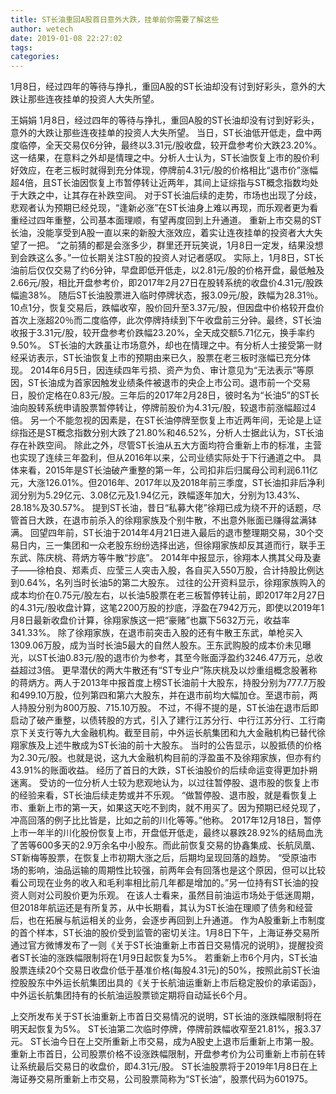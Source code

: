 ```yaml
---
title: ST长油重回A股首日意外大跌，挂单前你需要了解这些
author: wetech
date: 2019-01-08 22:27:02
tags: 
categories: 
---
```

1月8日，经过四年的等待与挣扎，重回A股的ST长油却没有讨到好彩头，意外的大跌让那些连夜挂单的投资人大失所望。
<!-- more -->
王娟娟
1月8日，经过四年的等待与挣扎，重回A股的ST长油却没有讨到好彩头，意外的大跌让那些连夜挂单的投资人大失所望。
当日，ST长油低开低走，盘中两度临停，全天交易仅6分钟，最终以3.31元/股收盘，较开盘参考价大跌23.20%。这一结果，在意料之外却是情理之中。分析人士认为，ST长油恢复上市的股价利好效应，在老三板时就得到充分体现，停牌前4.31元/股的价格相比“退市价”涨幅超4倍，且ST长油因恢复上市暂停转让近两年，其间上证综指与ST概念指数均处于大跌之中，让其存在补跌空间。
对于ST长油后续的走势，市场也出现了分歧，悲观者认为预期已经兑现，“逢新必涨”在ST长油身上难以再现，而乐观者更为看重经过四年重整，公司基本面理顺，有望再度回到上升通道。
重新上市交易的ST长油，没能享受到A股一直以来的新股大涨效应，着实让连夜挂单的投资者大大失望了一把。
“之前猜的都是会涨多少，群里还开玩笑说，1月8日一定发，结果没想到会跌这么多。”一位长期关注ST股的投资人对记者感叹。
实际上，1月8日，ST长油前后仅仅交易了约6分钟，早盘即低开低走，以2.81元/股的价格开盘，最低触及2.66元/股，相比开盘参考价，即2017年2月27日在股转系统的收盘价4.31元/股跌幅逾38%。
随后ST长油股票进入临时停牌状态，报3.09元/股，跌幅为28.31％。10点1分，恢复交易后，跌幅收窄，股价回升至3.37元/股，但因盘中价格较开盘价首次上涨超20％而二度临停，此次停牌持续到下午收盘前三分钟。最终，ST长油收报于3.31元/股，较开盘参考价跌幅23.20%，全天成交额5.71亿元，换手率约9.50%。
ST长油的大跌虽让市场意外，却也在情理之中。有分析人士接受第一财经采访表示，ST长油恢复上市的预期由来已久，股票在老三板时涨幅已充分体现。
2014年6月5日，因连续四年亏损、资产为负、审计意见为“无法表示”等原因，ST长油成为首家因触发业绩条件被退市的央企上市公司。退市前一个交易日，股价定格在0.83元/股。三年后的2017年2月28日，彼时名为“长油5”的ST长油向股转系统申请股票暂停转让，停牌前股价为4.31元/股，较退市前涨幅超过4倍。
另一个不能忽视的因素是，在ST长油停牌至恢复上市近两年间，无论是上证综指还是ST概念指数分别大跌了21.80%和46.52%，分析人士据此认为，ST长油存在补跌空间。
除此之外，尽管ST长油从五大方面均符合重新上市的标准，主营也实现了连续三年盈利，但从2016年以来，公司业绩实际处于下行通道之中。
具体来看，2015年是ST长油破产重整的第一年，公司扣非后归属母公司利润6.11亿元，大涨126.01%。但2016年、2017年以及2018年前三季度，ST长油扣非后净利润分别为5.29亿元、3.08亿元及1.94亿元，跌幅逐年加大，分别为13.43%、28.18%及30.57%。
提到ST长油，昔日“私募大佬”徐翔已成为绕不开的话题，尽管首日大跌，在退市前杀入的徐翔家族及个别牛散，不出意外账面已赚得盆满钵满。
回望四年前，ST长油于2014年4月21日进入最后的退市整理期交易，30个交易日内，三一集团和一众老股东纷纷选择出逃，但徐翔家族却反其道而行，联手王东武、陈庆桃、蒋炳方等牛散“抄底”。
2014年中报显示，徐翔本人携其父母及妻子——徐柏良、郑素贞、应莹三人突击入股，各自买入550万股，合计持股比例达到0.64%，名列当时长油5的第二大股东。
过往的公开资料显示，徐翔家族购入的成本均价在0.75元/股左右，以长油5股票在老三板暂停转让前，即2017年2月27日的4.31元/股收盘计算，这笔2200万股的抄底，浮盈在7942万元，即使以2019年1月8日最新收盘价计算，徐翔家族这一把“豪赌”也赢下5632万元，收益率341.33%。
除了徐翔家族，在退市前突击入股的还有牛散王东武，单枪买入1309.06万股，成为当时长油5最大的自然人股东。王东武购股的成本价未见曝光，以ST长油0.83元/股的退市价为参考，其至今账面浮盈约3246.47万元，总收益超过3倍。
更早潜伏的两大牛散还有“ST专业户”陈庆桃及以炒重组概念股著称的蒋炳方。两人于2013年中报首度上榜ST长油前十大股东，持股分别为777.7万股和499.10万股，位列第四和第六大股东，并在退市前均大幅加仓。至退市前，两人持股分别为800万股、715.10万股。
不过，不得不提的是，ST长油在退市后即启动了破产重整，以债转股的方式，引入了建行江苏分行、中行江苏分行、工行南京下关支行等九大金融机构。截至目前，中外运长航集团和九大金融机构已替代徐翔家族及上述牛散成为ST长油的前十大股东。
当时的公告显示，以股抵债的价格为2.30元/股。也就是说，这九大金融机构目前的浮盈虽不及徐翔家族，但亦有约43.91%的账面收益。
经历了首日的大跌，ST长油股价的后续命运变得更加扑朔迷离。
受访的一位分析人士较为悲观地认为，以过往暂停股、退市股的恢复上市的经验来看，ST长油后续走势或并不乐观。
“做暂停股、退市股，就是看恢复上市、重新上市的第一天，如果这天吃不到肉，就不用买了。因为预期已经兑现了，冲高回落的例子比比皆是，比如之前的川化等等。”他称。
2017年12月18日，暂停上市一年半的川化股份恢复上市，开盘低开低走，最终以暴跌28.92%的结局血洗了苦等600多天的2.9万余名中小股东。而此前恢复交易的协鑫集成、长航凤凰、ST新梅等股票，在恢复上市初期大涨之后，后期均呈现回落的趋势。
“受原油市场的影响，油品运输的周期性比较强，前两年会有回落也是这个原因，但可以比较看公司现在业务的收入和毛利率相比前几年都是增加的。”另一位持有ST长油的投资人则对公司股价更为乐观。
在该人士看来，虽然目前油运市场处于低迷周期，但2018年航运还是有所复苏，从中长期看，其认为ST长油在理顺了债务和经营后，也在拓展与航运相关的业务，会逐步再回到上升通道。
作为A股重新上市制度的首个样本，ST长油的股价受到监管的密切关注。1月8日下午，上海证券交易所通过官方微博发布了一则《关于ST长油重新上市首日交易情况的说明》，提醒投资者ST长油的涨跌幅限制将在1月9日起恢复为5%。
若重新上市6个月内，ST长油股票连续20个交易日收盘价低于基准价格(每股4.31元)的50%，按照此前ST长油控股股东中外运长航集团出具的《关于长航油运重新上市后稳定股价的承诺函》，中外运长航集团持有的长航油运股票锁定期将自动延长6个月。
 
 
上交所发布关于ST长油重新上市首日交易情况的说明，ST长油的涨跌幅限制将在明天起恢复为5%。
ST长油第二次临时停牌，停牌前跌幅收窄至21.81%，报3.37元。
ST长油今日在上交所重新上市交易，成为A股史上退市后重新上市第一股。
重新上市首日，公司股票价格不设涨跌幅限制，开盘参考价为公司重新上市前在转让系统最后交易日的收盘价，即4.31元/股。
ST长油股票将于2019年1月8日在上海证券交易所重新上市交易，公司股票简称为“ST长油”，股票代码为601975。

